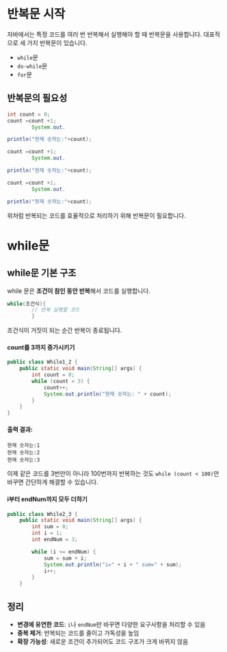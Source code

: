 # 반복문 시작

자바에서는 특정 코드를 여러 번 반복해서 실행해야 할 때 반복문을 사용합니다. 대표적으로 세 가지 반복문이 있습니다.

- `while`문
- `do-while`문
- `for`문

## 반복문의 필요성

```java
int count = 0;
count =count +1;
        System.out.

println("현재 숫자는:"+count);

count =count +1;
        System.out.

println("현재 숫자는:"+count);

count =count +1;
        System.out.

println("현재 숫자는:"+count);
```

위처럼 반복되는 코드를 효율적으로 처리하기 위해 반복문이 필요합니다.

# while문

## while문 기본 구조

while 문은 **조건이 참인 동안 반복**해서 코드를 실행합니다.

```java
while(조건식){
        // 반복 실행할 코드
        }
```

조건식이 거짓이 되는 순간 반복이 종료됩니다.

#### count를 3까지 증가시키기

```java
public class While1_2 {
    public static void main(String[] args) {
        int count = 0;
        while (count < 3) {
            count++;
            System.out.println("현재 숫자는: " + count);
        }
    }
}
```

#### 출력 결과:

```
현재 숫자는:1
현재 숫자는:2
현재 숫자는:3
```

이제 같은 코드를 3번만이 아니라 100번까지 반복하는 것도 `while (count < 100)`만 바꾸면 간단하게 해결할 수 있습니다.

#### i부터 endNum까지 모두 더하기

```java
public class While2_3 {
    public static void main(String[] args) {
        int sum = 0;
        int i = 1;
        int endNum = 3;

        while (i <= endNum) {
            sum = sum + i;
            System.out.println("i=" + i + " sum=" + sum);
            i++;
        }
    }

```

## 정리

- **변경에 유연한 코드**: `i`나 `endNum`만 바꾸면 다양한 요구사항을 처리할 수 있음
- **중복 제거**: 반복되는 코드를 줄이고 가독성을 높임
- **확장 가능성**: 새로운 조건이 추가되어도 코드 구조가 크게 바뀌지 않음